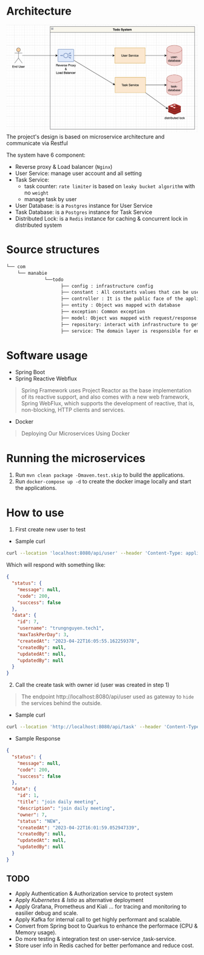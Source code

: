 # Architecture
![togo_user_domain_sequence_diagram](./docs/images/todo_context_diagram.png)
The project's design is based on microservice architecture and communicate via Restful

The system have 6 component:
- Reverse proxy & Load balancer (`Nginx`)
- User Service: manage user account and all setting
- Task Service:
  + task counter: `rate limiter` is based on `leaky bucket algorithm` with no `weight`
  + manage task by  user
- User Database: is a `Postgres` instance for User Service
- Task Database: is a `Postgres` instance for Task Service
- Distributed Lock: is a `Redis` instance for caching & concurrent lock in distributed system

# Source structures
```sh
└── com
    └── manabie
              └──todo
                    ├── config : infrastructure config
                    ├── constant : All constants values that can be used in the services
                    ├── controller : It is the public face of the application layer. It routes incoming requests and returns responses.
                    ├── entity : Object was mapped with database
                    ├── exception: Common exception
                    ├── model: Object was mapped with request/response and business model
                    ├── repository: interact with infrastructure to get resources for service layer
                    ├── service: The domain layer is responsible for encapsulating complex business logic, or simple business logic that is reused by multiple Controller
```
# Software usage
- Spring Boot
- Spring Reactive Webflux
>Spring Framework uses Project Reactor as the base implementation of its reactive support, and also comes with a new web framework, Spring WebFlux, which supports the development of reactive, that is, non-blocking, HTTP clients and services.
- Docker
>Deploying Our Microservices Using Docker

# Running the microservices
1. Run `mvn clean package -Dmaven.test.skip` to build the applications.
2. Run `docker-compose up -d` to create the docker image locally and start the applications.
# How to use

1. First create new user to test
- Sample curl
```bash
curl --location 'localhost:8080/api/user' --header 'Content-Type: application/json' --data '{"username":"trungnguyen.tech","maxTaskPerDay":3}'
```

Which will respond with something like:

```json
{
  "status": {
    "message": null,
    "code": 200,
    "success": false
  },
  "data": {
    "id": 7,
    "username": "trungnguyen.tech1",
    "maxTaskPerDay": 3,
    "createdAt": "2023-04-22T16:05:55.162259378",
    "createdBy": null,
    "updatedAt": null,
    "updatedBy": null
  }
}
```
2. Call the create task with owner id (user was created in step 1)
> The endpoint http://localhost:8080/api/user used as gateway to `hide` the services behind the outside.

- Sample curl
```bash
curl --location 'http://localhost:8080/api/task' --header 'Content-Type: application/json' --data '{"title":"join daily meeting","description":"join daily meeting","owner":3}'                                
```

- Sample Response
```json
{
  "status": {
    "message": null,
    "code": 200,
    "success": false
  },
  "data": {
    "id": 1,
    "title": "join daily meeting",
    "description": "join daily meeting",
    "owner": 7,
    "status": "NEW",
    "createdAt": "2023-04-22T16:01:59.052947339",
    "createdBy": null,
    "updatedAt": null,
    "updatedBy": null
  }
}
```

## TODO
- Apply Authentication & Authorization service to protect system
- Apply *Kubernetes & Istio* as alternative deployment
- Apply Grafana, Prometheus and Kiali ... for tracing and monitoring to easilier debug and scale.
- Apply Kafka for internal call to get highly performant and scalable.
- Convert from Spring boot to Quarkus to enhance the performace
  (CPU & Memory usage).
- Do more testing & integration test on user-service ,task-service.
- Store user info in Redis cached for better perfomance and reduce cost.
